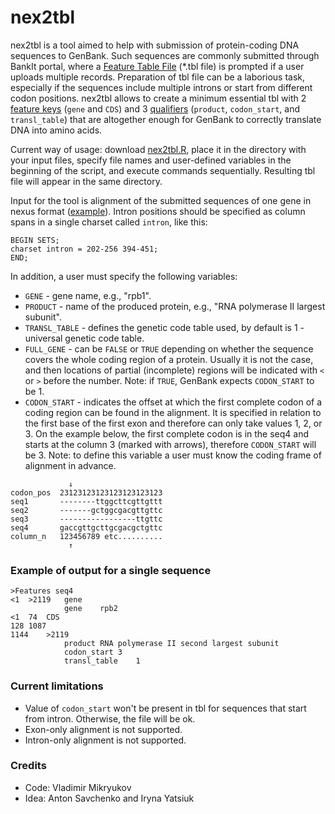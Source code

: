 # nex2tbl
nex2tbl is a tool aimed to help with submission of protein-coding DNA sequences to GenBank. Such sequences are commonly submitted through BankIt portal, where a [Feature Table File](https://www.ncbi.nlm.nih.gov/WebSub/html/help/feature-table.html) (\*.tbl file) is prompted if a user uploads multiple records. Preparation of tbl file can be a laborious task, especially if the sequences include multiple introns or start from different codon positions. nex2tbl allows to create a minimum essential tbl with 2 [feature keys](https://www.insdc.org/submitting-standards/feature-table/#7.2) (`gene` and `CDS`) and 3 [qualifiers](http://www.insdc.org/documents/feature_table.html#7.3.1) (`product`, `codon_start`, and `transl_table`) that are altogether enough for GenBank to correctly translate DNA into amino acids.

Current way of usage: download [nex2tbl.R](/nex2tbl.R), place it in the directory with your input files, specify file names and user-defined variables in the beginning of the script, and execute commands sequentially. Resulting tbl file will appear in the same directory.

Input for the tool is alignment of the submitted sequences of one gene in nexus format ([example](/test/exons-introns_CODON_START-1_TEF1_simple.nex)). Intron positions should be specified as column spans in a single charset called `intron`, like this:
```
BEGIN SETS;
charset intron = 202-256 394-451;
END;
```

In addition, a user must specify the following variables:
- `GENE` - gene name, e.g., "rpb1".
- `PRODUCT` - name of the produced protein, e.g., "RNA polymerase II largest subunit".
- `TRANSL_TABLE` - defines the genetic code table used, by default is 1 - universal genetic code table.
- `FULL_GENE` - can be `FALSE` or `TRUE` depending on whether the sequence covers the whole coding region of a protein. Usually it is not the case, and then locations of partial (incomplete) regions will be indicated with `<` or `>` before the number. Note: if `TRUE`, GenBank expects `CODON_START` to be 1. 
- `CODON_START` - indicates the offset at which the first complete codon of a coding region can be found in the alignment. It is specified in relation to the first base of the first exon and therefore can only take values 1, 2, or 3. On the example below, the first complete codon is in the seq4 and starts at the column 3 (marked with arrows), therefore `CODON_START` will be 3. Note: to define this variable a user must know the coding frame of alignment in advance.

```
             ↓
codon_pos  23123123123123123123123
seq1       --------ttggcttcgttgttt
seq2       -------gctggcgacgttgttc
seq3       -----------------ttgttc
seq4       gaccgttgcttgcgacgctgttc
column_n   123456789 etc..........
             ↑
```
### Example of output for a single sequence
```
>Features seq4
<1	>2119	gene
			gene	rpb2
<1	74	CDS
128	1087
1144	>2119
			product	RNA polymerase II second largest subunit
			codon_start	3
			transl_table	1
```
### Current limitations
- Value of `codon_start` won't be present in tbl for sequences that start from intron. Otherwise, the file will be ok.
- Exon-only alignment is not supported.
- Intron-only alignment is not supported.
### Credits
- Code: Vladimir Mikryukov
- Idea: Anton Savchenko and Iryna Yatsiuk
